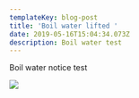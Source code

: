 ```yaml
---
templateKey: blog-post
title: 'Boil water lifted '
date: 2019-05-16T15:04:34.073Z
description: Boil water test
---
```

Boil water notice test 



![](/img/logo.png)
